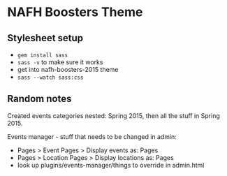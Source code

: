 # NAFH Boosters Theme

## Stylesheet setup

- `gem install sass`
- `sass -v` to make sure it works
- get into nafh-boosters-2015 theme
- `sass --watch sass:css`

## Random notes

Created events categories nested: Spring 2015, then all the stuff in Spring 2015.

Events manager - stuff that needs to be changed in admin:

- Pages > Event Pages > Display events as: Pages
- Pages > Location Pages > Display locations as: Pages
- look up plugins/events-manager/things to override in admin.html
